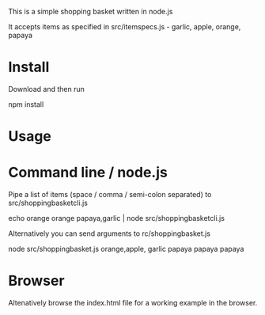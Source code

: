 This is a simple shopping basket written in node.js

It accepts items as specified in src/itemspecs.js - garlic, apple, orange, papaya

Install
=======

Download and then run 

 npm install

Usage
=====

Command line / node.js 
======================

Pipe a list of items (space / comma / semi-colon separated) to src/shoppingbasketcli.js 

 echo orange orange papaya,garlic | node src/shoppingbasketcli.js
 
Alternatively you can send arguments to rc/shoppingbasket.js

 node src/shoppingbasket.js orange,apple, garlic papaya papaya papaya

Browser
=======

Altenatively browse the index.html file for a working example in the browser.
